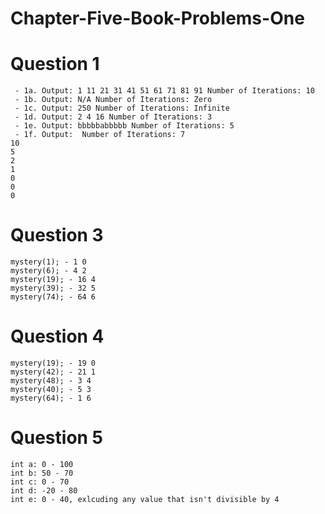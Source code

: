 # Chapter-Five-Book-Problems-One

# Question 1
```
 - 1a. Output: 1 11 21 31 41 51 61 71 81 91 Number of Iterations: 10
 - 1b. Output: N/A Number of Iterations: Zero
 - 1c. Output: 250 Number of Iterations: Infinite
 - 1d. Output: 2 4 16 Number of Iterations: 3
 - 1e. Output: bbbbbabbbbb Number of Iterations: 5
 - 1f. Output:  Number of Iterations: 7
10
5
2
1
0
0
0
```
# Question 3
```
mystery(1); - 1 0
mystery(6); - 4 2 
mystery(19); - 16 4
mystery(39); - 32 5
mystery(74); - 64 6
```

# Question 4
```
mystery(19); - 19 0
mystery(42); - 21 1
mystery(48); - 3 4
mystery(40); - 5 3
mystery(64); - 1 6
```
# Question 5
```
int a: 0 - 100
int b: 50 - 70
int c: 0 - 70
int d: -20 - 80
int e: 0 - 40, exlcuding any value that isn't divisible by 4
```